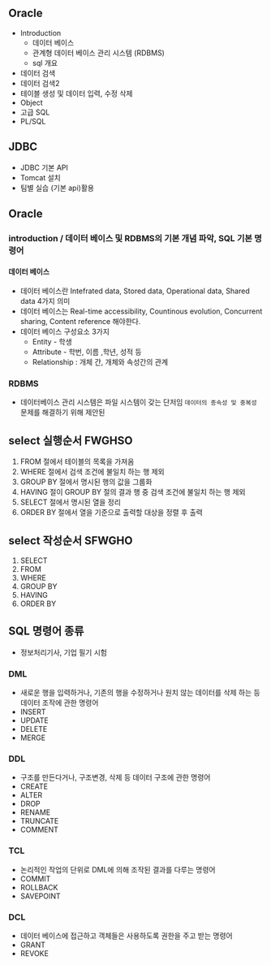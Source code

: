 ## Oracle
- Introduction
  - 데이터 베이스
  - 관계형 데이터 베이스 관리 시스템 (RDBMS)
  - sql 개요
- 데이터 검색
- 데이터 검색2
- 테이블 생성 및 데이터 입력, 수정 삭제
- Object
- 고급 SQL
- PL/SQL
## JDBC
- JDBC 기본 API
- Tomcat 설치
- 팀별 실습 (기본 api)활용 


## Oracle
### introduction / 데이터 베이스 및 RDBMS의 기본 개념 파악, SQL 기본 명령어
#### 데이터 베이스
- 데이터 베이스란 Intefrated data, Stored data, Operational data, Shared data 4가지 의미
- 데이터 베이스는 Real-time accessibility, Countinous evolution, Concurrent sharing, Content reference 해야한다.
- 데이터 베이스 구성요소 3가지
  - Entity - 학생
  - Attribute  - 학번, 이름 ,학년, 성적 등 
  - Relationship : 개체 간, 개체와 속성간의 관계
### RDBMS
- 데이터베이스 관리 시스템은 파일 시스템이 갖는 단저임 `데이터의 종속성 및 중복성` 문제를 해결하기 위해 제안된 

## select 실행순서 FWGHSO
1. FROM 절에서 테이블의 목록을 가져옴
2. WHERE 절에서 검색 조건에 불일치 하는 행 제외
3. GROUP BY 절에서 명시된 행의 값을 그룹화
4. HAVING 절이 GROUP BY 절의 결과 행 중 검색 조건에 불일치 하는 행 제외
5. SELECT 절에서 명시된 열을 정리 
6. ORDER BY 절에서 열을 기준으로 출력할 대상을 정렬 후 출력

## select 작성순서 SFWGHO
1. SELECT
2. FROM
3. WHERE 
4. GROUP BY
5. HAVING
6. ORDER BY
## SQL 명령어 종류
- 정보처리기사, 기업 필기 시험 
### DML 
- 새로운 행을 입력하거나, 기존의 행을 수정하거나 원치 않는 데이터를 삭제 하는 등 데이터 조작에 관한 명령어
- INSERT
- UPDATE
- DELETE
- MERGE
### DDL
- 구조를 만든다거나, 구조변경, 삭제 등 데이터 구조에 관한 명령어
- CREATE
- ALTER
- DROP
- RENAME
- TRUNCATE
- COMMENT
### TCL
- 논리적인 작업의 단위로 DML에 의해 조작된 결과를 다루는 명령어
- COMMIT
- ROLLBACK
- SAVEPOINT
### DCL
- 데이터 베이스에 접근하고 객체들은 사용하도록 권한을 주고 받는 명령어
- GRANT
- REVOKE 
